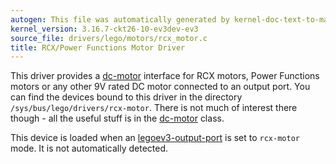 ```yaml
---
autogen: This file was automatically generated by kernel-doc-text-to-markdown.py
kernel_version: 3.16.7-ckt26-10-ev3dev-ev3
source_file: drivers/lego/motors/rcx_motor.c
title: RCX/Power Functions Motor Driver
---
```


This driver provides a [dc-motor] interface for RCX motors, Power Functions
motors or any other 9V rated DC motor connected to an output port. You can
find the devices bound to this driver in the directory
`/sys/bus/lego/drivers/rcx-motor`. There is not much of interest there
though - all the useful stuff is in the [dc-motor] class.

This device is loaded when an [legoev3-output-port] is set to `rcx-motor`
mode. It is not automatically detected.

[dc-motor]: ../dc-motor-class
[legoev3-output-port]: /docs/ports/legoev3-output-port

